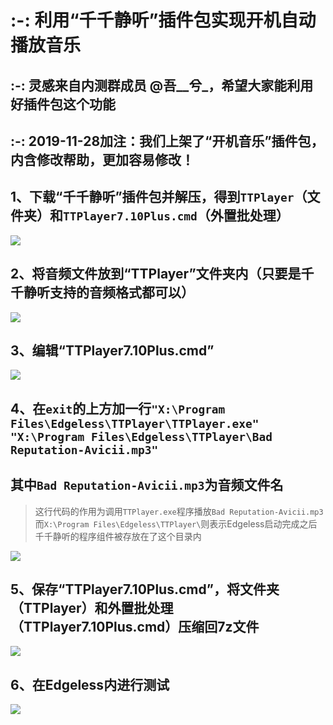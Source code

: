 # :-: 利用“千千静听”插件包实现开机自动播放音乐
## :-: 灵感来自内测群成员 @吾__兮_，希望大家能利用好插件包这个功能
## :-: **2019-11-28加注：我们上架了“开机音乐”插件包，内含修改帮助，更加容易修改！**
## 1、下载“千千静听”插件包并解压，得到`TTPlayer`（文件夹）和`TTPlayer7.10Plus.cmd`（外置批处理）
![](images/图像1_1561395662946.png)

## 2、将音频文件放到“TTPlayer”文件夹内（只要是千千静听支持的音频格式都可以）
![](images/图像2_1561395754987.png)
## 3、编辑“TTPlayer7.10Plus.cmd”
![](images/屏幕截图4.png)
## 4、在`exit`的上方加一行`"X:\Program Files\Edgeless\TTPlayer\TTPlayer.exe" "X:\Program Files\Edgeless\TTPlayer\Bad Reputation-Avicii.mp3"`
## 其中`Bad Reputation-Avicii.mp3`为音频文件名
>这行代码的作用为调用`TTPlayer.exe`程序播放`Bad Reputation-Avicii.mp3`
而`X:\Program Files\Edgeless\TTPlayer\`则表示Edgeless启动完成之后千千静听的程序组件被存放在了这个目录内

![](images/图像3_1561396151258.png)
## 5、保存“TTPlayer7.10Plus.cmd”，将文件夹（TTPlayer）和外置批处理（TTPlayer7.10Plus.cmd）压缩回7z文件
![](images/屏幕截图5.png)
## 6、在Edgeless内进行测试
![](images/图像4_1561396273879.png)